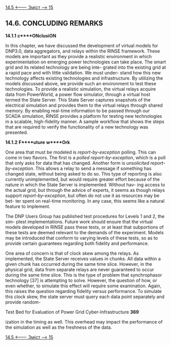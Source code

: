 [14.5 <--- ](14_5.md) [   Зміст   ](README.md) [--> 15](15.md)

## 14.6. CONCLUDING REMARKS

**14.1.1**          **c****ONclusiON**

In this chapter, we have discussed the development of virtual models for DNP3.0, data aggregators, and relays within the RINSE framework. These models are important as they provide a realistic environment in which experimentation on emerging power technologies can take place. The smart grid and its related technology are being inte- grated into the existing grid at a rapid pace and with little validation. We must under- stand how this new technology affects existing technologies and infrastructure. By utilizing the models discussed above, we provide such an environment to test these technologies. To provide a realistic simulation, the virtual relays acquire data from PowerWorld, a power flow simulator, through a virtual host termed the State Server. This State Server captures snapshots of the electrical simulation and provides them to the virtual relays through shared memory. By enabling real-time information to be passed through our SCADA simulation, RINSE provides a platform for testing new technologies in a scalable, high-fidelity manner. A sample workflow that shows the steps that are required to verify the functionality of a new technology was presented.

 

**14.1.2**           **F****uture** **w****Ork**

One area that must be modeled is *report-by-exception* polling. This can come in two flavors. The first is a *polled report-by-exception*, which is a poll that only asks for data that has changed. Another form is *unsolicited report-by-exception*. This allows a relay to send a message if something has changed state, without being asked to do so. This type of reporting is also currently unimplemented, but would require greater effort because of the nature in which the State Server is implemented. Without hav- ing access to the actual grid, but through the advice of experts, it seems as though relays support *report-by-exception*, but often do not use it as resources may be bet- ter spent on real-time monitoring. In any case, this seems like a natural feature to implement.

The DNP Users Group has published test procedures for Levels 1 and 2, the sim- plest implementations. Future work should ensure that the virtual models developed in RINSE pass these tests, or at least that subportions of these tests are deemed relevant to the demands of the experiment. Models may be introduced that conform to varying levels of these tests, so as to provide certain guarantees regarding both fidelity and performance.

One area of concern is that of clock skew among the relays. As implemented, the State Server receives values in chunks. All data within a given chunk has occurred during the same time slice. However, in the physical grid, data from separate relays are never guaranteed to occur during the same time slice. This is the type of problem that synchrophasor technology [37] is attempting to solve. However, the question of how, or even whether, to simulate this effect will require some examination. Again, this raises the question regarding fidelity versus performance. To simulate this clock skew, the state server must query each data point separately and provide random-



Test Bed for Evaluation of Power Grid Cyber-Infrastructure              **369**

 

ization in the timing as well. This overhead may impact the performance of the simulation as well as the freshness of the data.

[14.5 <--- ](14_5.md) [   Зміст   ](README.md) [--> 15](15.md)